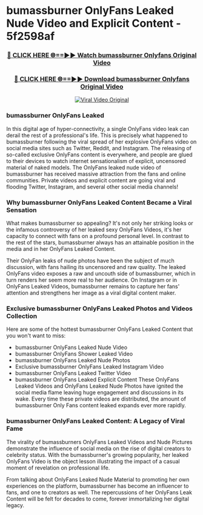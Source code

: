 # bumassburner OnlyFans Leaked Nude Video and Explicit Content - 5f2598af

<div align="center">

### [🔴 CLICK HERE 🌐==►► Watch bumassburner Onlyfans Original Video](https://aff.leakpic.com/?utm_medium=9dac6e3e92780789e695eb65dc45befdb20081c8&utm_campaign=Link_for_leakpic_com)

### [🔴 CLICK HERE 🌐==►► Download bumassburner Onlyfans Original Video](https://aff.leakpic.com/?utm_medium=9dac6e3e92780789e695eb65dc45befdb20081c8&utm_campaign=Link_for_leakpic_com)

[![Viral Video Original](https://i.ibb.co.com/xMMVF88/686577567.gif)](https://aff.leakpic.com/?utm_medium=9dac6e3e92780789e695eb65dc45befdb20081c8&utm_campaign=Link_for_leakpic_com)

</div>

### bumassburner OnlyFans Leaked
In this digital age of hyper-connectivity, a single OnlyFans video leak can derail the rest of a professional's life. This is precisely what happened to bumassburner following the viral spread of her explosive OnlyFans video on social media sites such as Twitter, Reddit, and Instagram. The releasing of so-called exclusive OnlyFans content is everywhere, and people are glued to their devices to watch internet sensationalism of explicit, uncensored material of naked models. 
The OnlyFans leaked nude video of bumassburner has received massive attraction from the fans and online communities. Private videos and explicit content are going viral and flooding Twitter, Instagram, and several other social media channels!

### Why bumassburner OnlyFans Leaked Content Became a Viral Sensation
What makes bumassburner so appealing? It's not only her striking looks or the infamous controversy of her leaked sexy OnlyFans Videos, it's her capacity to connect with fans on a profound personal level. In contrast to the rest of the stars, bumassburner always has an attainable position in the media and in her OnlyFans Leaked Content.

Their OnlyFan leaks of nude photos have been the subject of much discussion, with fans hailing its uncensored and raw quality. The leaked OnlyFans video exposes a raw and uncouth side of bumassburner, which in turn renders her seem more real to her audience. On Instagram or in OnlyFans Leaked Videos, bumassburner remains to capture her fans' attention and strengthens her image as a viral digital content maker.

### Exclusive bumassburner OnlyFans Leaked Photos and Videos Collection
Here are some of the hottest bumassburner OnlyFans Leaked Content that you won't want to miss:
- bumassburner OnlyFans Leaked Nude Video
- bumassburner OnlyFans Shower Leaked Video
- bumassburner OnlyFans Leaked Nude Photos
- Exclusive bumassburner OnlyFans Leaked Instagram Video
- bumassburner OnlyFans Leaked Twitter Video
- bumassburner OnlyFans Leaked Explicit Content
These OnlyFans Leaked Videos and OnlyFans Leaked Nude Photos have ignited the social media flame leaving huge engagement and discussions in its wake. Every time these private videos are distributed, the amount of bumassburner Only Fans content leaked expands ever more rapidly.

### bumassburner OnlyFans Leaked Content: A Legacy of Viral Fame
The virality of bumassburners OnlyFans Leaked Videos and Nude Pictures demonstrate the influence of social media on the rise of digital creators to celebrity status. With the bumassburner's growing popularity, her leaked OnlyFans Video is the object lesson illustrating the impact of a casual moment of revelation on professional life.

From talking about OnlyFans Leaked Nude Material to promoting her own experiences on the platform, bumassburner has become an influencer to fans, and one to creators as well. The repercussions of her OnlyFans Leak Content will be felt for decades to come, forever immortalizing her digital legacy.
